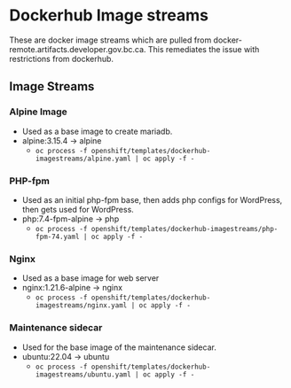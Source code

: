 # Dockerhub Image streams

These are docker image streams which are pulled from docker-remote.artifacts.developer.gov.bc.ca.
This remediates the issue with restrictions from dockerhub.

## Image Streams

### Alpine Image
* Used as a base image to create mariadb.
* alpine:3.15.4 -> alpine
  * `oc process -f openshift/templates/dockerhub-imagestreams/alpine.yaml | oc apply -f -`

### PHP-fpm
* Used as an initial php-fpm base, then adds php configs for WordPress, then gets used for WordPress.
* php:7.4-fpm-alpine -> php
  * `oc process -f openshift/templates/dockerhub-imagestreams/php-fpm-74.yaml | oc apply -f -`

### Nginx
* Used as a base image for web server
* nginx:1.21.6-alpine -> nginx
  * `oc process -f openshift/templates/dockerhub-imagestreams/nginx.yaml | oc apply -f -`

### Maintenance sidecar
* Used for the base image of the maintenance sidecar.
* ubuntu:22.04 -> ubuntu
  * `oc process -f openshift/templates/dockerhub-imagestreams/ubuntu.yaml | oc apply -f -`


